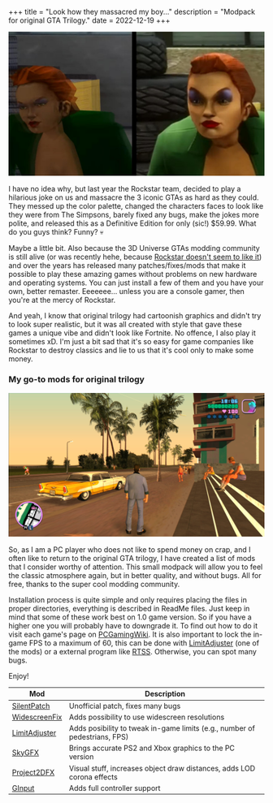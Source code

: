 +++
title = "Look how they massacred my boy..."
description = "Modpack for original GTA Trilogy."
date = 2022-12-19
+++

![Oh Misty! What they did to you?](gta-3-de.jpg)

I have no idea why, but last year the Rockstar team, decided to play a hilarious joke on us and massacre the 3 iconic GTAs as hard as they could. They messed up the color palette, changed the characters faces to look like they were from The Simpsons, barely fixed any bugs, make the jokes more polite, and released this as a Definitive Edition for only (sic!) $59.99. What do you guys think? Funny? 💀

Maybe a little bit. Also because the 3D Universe GTAs modding community is still alive (or was recently hehe, because [Rockstar doesn't seem to like it][re3-revc-taken-down]) and over the years has released many patches/fixes/mods that make it possible to play these amazing games without problems on new hardware and operating systems. You can just install a few of them and you have your own, better remaster. Eeeeeee... unless you are a console gamer, then you're at the mercy of Rockstar.

And yeah, I know that original trilogy had cartoonish graphics and didn't try to look super realistic, but it was all created with style that gave these games a unique vibe and didn't look like Fortnite. No offence, I also play it sometimes xD. I'm just a bit sad that it's so easy for game companies like Rockstar to destroy classics and lie to us that it's cool only to make some money.

### My go-to mods for original trilogy

![Screenshot from modded Vice City](gta-vc2.jpg)

So, as I am a PC player who does not like to spend money on crap, and I often like to return to the original GTA trilogy, I have created a list of mods that I consider worthy of attention. This small modpack will allow you to feel the classic atmosphere again, but in better quality, and without bugs. All for free, thanks to the super cool modding community.

Installation process is quite simple and only requires placing the files in proper directories, everything is described in ReadMe files. Just keep in mind that some of these work best on 1.0 game version. So if you have a higher one you will probably have to downgrade it. To find out how to do it visit each game's page on [PCGamingWiki]. It is also important to lock the in-game FPS to a maximum of 60, this can be done with [LimitAdjuster][limitadjuster] (one of the mods) or a external program like [RTSS][rtss]. Otherwise, you can spot many bugs.

Enjoy!

| Mod      | Description |
| ----------- | ----------------------------------------------- |
| [SilentPatch][silentpatch] | Unofficial patch, fixes many bugs |
| [WidescreenFix][widescreenfix] | Adds possibility to use widescreen resolutions |
| [LimitAdjuster][limitadjuster] | Adds posibility to tweak in-game limits (e.g., number of pedestrians, FPS) |
| [SkyGFX][skygfx] | Brings accurate PS2 and Xbox graphics to the PC version |
| [Project2DFX][project2dfx] | Visual stuff, increases object draw distances, adds LOD corona effects |
| [GInput][ginput] | Adds full controller support |

[re3-revc-taken-down]: https://www.ign.com/articles/reverse-engineered-gta-3-and-vice-city-fan-project-taken-down
[silentpatch]: https://cookieplmonster.github.io/mods/gta/
[widescreenfix]: https://thirteenag.github.io/wfp
[limitadjuster]: https://github.com/ThirteenAG/III.VC.SA.LimitAdjuster
[skygfx]: https://github.com/aap/skygfx
[ginput]: https://cookieplmonster.github.io/mods/gta/
[project2dfx]: https://thirteenag.github.io/p2dfx 
[pcgamingwiki]: https://www.pcgamingwiki.com/wiki/Home 
[rtss]: https://www.guru3d.com/files-details/rtss-rivatuner-statistics-server-download.html